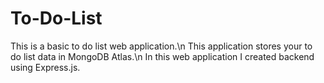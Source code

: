 # To-Do-List
This is a basic to do list web application.\n
This application stores your to do list data in MongoDB Atlas.\n
In this web application I created backend using Express.js. 
